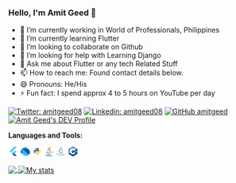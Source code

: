 ### Hello, I'm Amit Geed 👋


- 🔭 I’m currently working in World of Professionals, Philippines
- 🌱 I’m currently learning Flutter
- 👯 I’m looking to collaborate on Github
- 🤔 I’m looking for help with Learning Django
- 💬 Ask me about Flutter or any tech Related Stuff
- 📫 How to reach me: Found contact details below.
- 😄 Pronouns: He/His
- ⚡ Fun fact: I spend approx 4 to 5 hours on YouTube per day


[![Twitter: amitgeed08](https://img.shields.io/twitter/follow/amit_geed_0808?style=social)](https://twitter.com/amit_geed_0808)
[![Linkedin: amitgeed08](https://img.shields.io/badge/-amit_geed_08-blue?style=flat-square&logo=Linkedin&logoColor=white&link=https://www.linkedin.com/in/amit-geed-08/)](https://www.linkedin.com/in/amit-geed-08/)
[![GitHub amitgeed](https://img.shields.io/github/followers/amitgeed?label=follow&style=social)](https://github.com/amitgeed)
<a href="https://dev.to/amitgeed">
  <img src="https://d2fltix0v2e0sb.cloudfront.net/dev-badge.svg" alt="Amit Geed's DEV Profile" height="30" width="30">
</a>

**Languages and Tools:**  

<code><img height="20" src="https://raw.githubusercontent.com/github/explore/80688e429a7d4ef2fca1e82350fe8e3517d3494d/topics/flutter/flutter.png"></code>
<code><img height="20" src="https://raw.githubusercontent.com/github/explore/80688e429a7d4ef2fca1e82350fe8e3517d3494d/topics/dart/dart.png"></code>
<code><img height="20" src="https://raw.githubusercontent.com/github/explore/80688e429a7d4ef2fca1e82350fe8e3517d3494d/topics/python/python.png"></code>
<code><img height="20" src="https://raw.githubusercontent.com/github/explore/80688e429a7d4ef2fca1e82350fe8e3517d3494d/topics/java/java.png"></code>
<code><img height="20" src="https://raw.githubusercontent.com/github/explore/80688e429a7d4ef2fca1e82350fe8e3517d3494d/topics/c/c.png"></code>
<code><img height="20" src="https://raw.githubusercontent.com/github/explore/80688e429a7d4ef2fca1e82350fe8e3517d3494d/topics/cpp/cpp.png"></code>    

<a href="https://github.com/amitgeed">
  <img align="center" src="https://github-readme-stats.vercel.app/api/top-langs/?username=amitgeed&theme=light&hide_langs_below=1" />
</a>
<a href="https://github.com/amitgeed">
 <img align="center" src="https://github-readme-stats.vercel.app/api?username=amitgeed&show_icons=true&theme=light&line_height=27" alt="My stats"/>
</a>


<!--
<a href="https://github.com/iampawan/FlutterExampleApps">
  <img align="center" src="https://github-readme-stats.vercel.app/api/pin/?username=iampawan&repo=FlutterExampleApps&theme=light" />
-->
<!--
</a>
<a href="https://github.com/iampawan/VelocityX">
 <img align="center" src="https://github-readme-stats.vercel.app/api/pin/?username=iampawan&repo=VelocityX&theme=light" />
</a>
-->
<div align="center">

</div>

